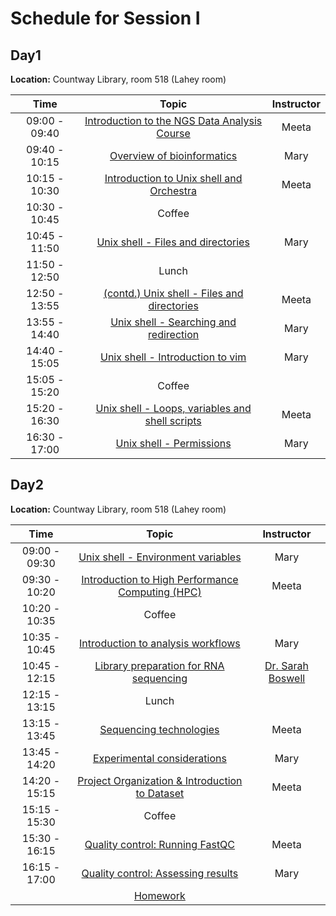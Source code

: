 # Schedule for Session I


## Day1 

**Location:** Countway Library, room 518 (Lahey room)

| Time |  Topic  | Instructor |
|:-------------:|:----------:|:--------:|
| 09:00 - 09:40 | [Introduction to the NGS Data Analysis Course](https://github.com/hbctraining/In-depth-NGS-Data-Analysis-Course/raw/master/sessionI/slides/Course%20Intro.pdf) | Meeta |
| 09:40 - 10:15 | [Overview of bioinformatics](https://github.com/hbctraining/In-depth-NGS-Data-Analysis-Course/raw/master/sessionI/slides/Overview_of_Bioinformatics.pdf) | Mary |
| 10:15 - 10:30 | [Introduction to Unix shell and Orchestra](https://github.com/hbctraining/In-depth-NGS-Data-Analysis-Course/raw/master/sessionI/slides/unixshell-motivation.pdf) | Meeta |
| 10:30 - 10:45 | Coffee | |
| 10:45 - 11:50 | [Unix shell - Files and directories](https://hbctraining.github.io/Intro-to-Shell/lessons/01_the_filesystem.html) | Mary |
| 11:50 - 12:50 | Lunch | |
| 12:50 - 13:55 | [(contd.) Unix shell - Files and directories](https://hbctraining.github.io/Intro-to-Shell/lessons/01_the_filesystem.html) | Meeta |
| 13:55 - 14:40 | [Unix shell - Searching and redirection](https://hbctraining.github.io/Intro-to-Shell/lessons/02_searching_files.html) | Mary |
| 14:40 - 15:05 | [Unix shell - Introduction to vim](https://hbctraining.github.io/Intro-to-Shell/lessons/03_vim.html) | Mary |
| 15:05 - 15:20 | Coffee | |
| 15:20 - 16:30 | [Unix shell - Loops, variables and shell scripts](https://hbctraining.github.io/Intro-to-Shell/lessons/04_loops_and_scripts.html) | Meeta |
| 16:30 - 17:00 | [Unix shell - Permissions](https://hbctraining.github.io/Intro-to-Shell/lessons/05_permissions_and_environment_variables.html) | Mary |


## Day2

**Location:** Countway Library, room 518 (Lahey room)

| Time |  Topic  | Instructor |
|:-------------:|:----------:|:--------:|
| 09:00 - 09:30 | [Unix shell - Environment variables](https://hbctraining.github.io/Intro-to-Shell/lessons/05_permissions_and_environment_variables.html) | Mary |
| 09:30 - 10:20 | [Introduction to High Performance Computing (HPC)](https://github.com/hbctraining/In-depth-NGS-Data-Analysis-Course/raw/master/sessionI/slides/HPC_intro_O2_09042018.pdf) | Meeta |
| 10:20 - 10:35 | Coffee | |
| 10:35 - 10:45 | [Introduction to analysis workflows](https://github.com/hbctraining/In-depth-NGS-Data-Analysis-Course/raw/master/sessionI/slides/RNA-seq_workflow.pdf) | Mary |
| 10:45 - 12:15 | [Library preparation for RNA sequencing](https://www.dropbox.com/s/cm5zfwuj6n5kw0l/SB_Library_Prep_Sept_2018.pdf?dl=1) | [Dr. Sarah Boswell](https://scholar.harvard.edu/saboswell) |
| 12:15 - 13:15 | Lunch | |
| 13:15 - 13:45 | [Sequencing technologies](https://github.com/hbctraining/In-depth-NGS-Data-Analysis-Course/raw/master/sessionI/slides/sequencing_technologies_mm.pdf) | Meeta |
| 13:45 - 14:20 | [Experimental considerations](https://hbctraining.github.io/Intro-to-rnaseq-hpc-salmon/lessons/experimental_planning_considerations.html) | Mary |
| 14:20 - 15:15 | [Project Organization & Introduction to Dataset](https://hbctraining.github.io/Intro-to-rnaseq-hpc-salmon/lessons/01_data_organization.html) | Meeta |
| 15:15 - 15:30 | Coffee | |
| 15:30 - 16:15 | [Quality control: Running FastQC](https://hbctraining.github.io/Intro-to-rnaseq-hpc-salmon/lessons/qc_running_fastqc.html) | Meeta |
| 16:15 - 17:00 | [Quality control: Assessing results](https://hbctraining.github.io/Intro-to-rnaseq-hpc-salmon/lessons/qc_fastqc_assessment.html) | Mary |
| | [Homework](https://canvas.harvard.edu/courses/53982/assignments) | |

